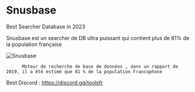 # Snusbase
Best Searcher Database in 2023

Snusbase est un searcher de DB ultra puissant qui contient plus de 81% de la population française

![Snusbase](https://github.com/discordToolsFR/Snusbase/assets/153363674/070db38e-a05d-4485-9280-b98cffae7db4)



          Moteur de recherche de base de données , dans un rapport de 2019, il a été estimé que 81 % de la population Francophone 



Best Discord : https://discord.gg/toolsfr
